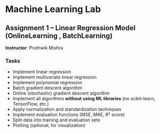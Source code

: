 # Machine Learning Lab  
## Assignment 1 – Linear Regression Model (OnlineLearning , BatchLearning)
**Instructor**: Pruthwik Mishra  

### Tasks  
- Implement linear regression  
- Implement multivariate linear regression  
- Implement polynomial regression  
- Batch gradient descent algorithm  
- Online (stochastic) gradient descent algorithm  
- Implement all algorithms **without using ML libraries** (no scikit-learn, TensorFlow, etc.)  
- Apply normalization and standardization techniques  
- Implement evaluation functions (MSE, MAE, R² score)  
- Split data into training and evaluation sets  
- Plotting (optional, for visualization)  